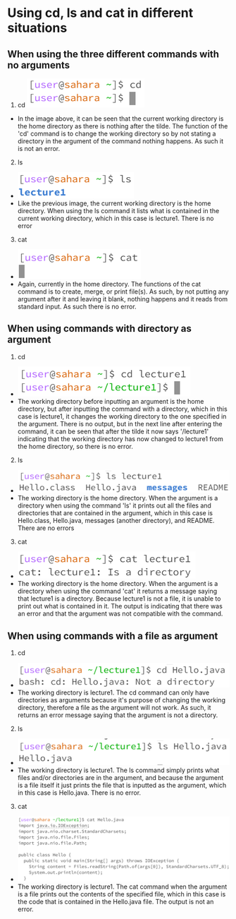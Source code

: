 # Using cd, ls and cat in different situations
## When using the three different commands with no arguments

   1. cd
   ![image](<Lab1 cd1.png>)
   - In the image above, it can be seen that the current working directory is the home directory as there is nothing after the tilde.  The function of the 'cd' command is to change the working directory so by not stating a directory in the argument of the command nothing happens.  As such it is not an error.

   2. ls
   - ![Image](<Lab1 ls1.png>)
   - Like the previous image, the current working directory is the home directory.  When using the ls command it lists what is contained in the current working directory, which in this case is lecture1.  There is no error

   3. cat
   - ![Image](<Lab1 cat1.png>)
   - Again, currently in the home directory.  The functions of the cat command is to create, merge, or print file(s).  As such, by not putting any argument after it and leaving it blank, nothing happens and it reads from standard input.  As such there is no error.

## When using commands with directory as argument

   1. cd
   - ![Image](<Lab1 cd2.png>)
   - The working directory before inputting an argument is the home directory, but after inputting the command with a directory, which in this case is lecture1, it changes the working directory to the one specified in the argument.  There is no output, but in the next line after entering the command, it can be seen that after the tilde it now says '/lecture1' indicating that the working directory has now changed to lecture1 from the home directory, so there is no error.

   2. ls
   - ![Image](<Lab1 ls2.png>)
   - The working directory is the home directory.  When the argument is a directory when using the command 'ls' it prints out all the files and directories that are contained in the argument, which in this case is Hello.class, Hello.java, messages (another directory), and README.  There are no errors

   3. cat
   - ![Image](<Lab1 cat2.png>)
   - The working directory is the home directory.  When the argument is a directory when using the command 'cat' it returns a message saying that lecture1 is a directory.  Because lecture1 is not a file, it is unable to print out what is contained in it.  The output is indicating that there was an error and that the argument was not compatible with the command.

## When using commands with a file as argument

   1. cd
   - ![Image](<Lab1 cd3.png>)
   - The working directory is lecture1. The cd command can only have directories as arguments because it's purpose of changing the working directory, therefore a file as the argument will not work.  As such, it returns an error message saying that the argument is not a directory.

   2. ls
   - ![Image](<Lab1 ls3.png>)
   - The working directory is lecture1. The ls command simply prints what files and/or directories are in the argument, and because the argument is a file itself it just prints the file that is inputted as the argument, which in this case is Hello.java. There is no error.

   3. cat
   - ![Image](<Lab1 cat3.png>)
   - The working directory is lecture1. The cat command when the argument is a file prints out the contents of the specified file, which in this case is the code that is contained in the Hello.java file. The output is not an error.
